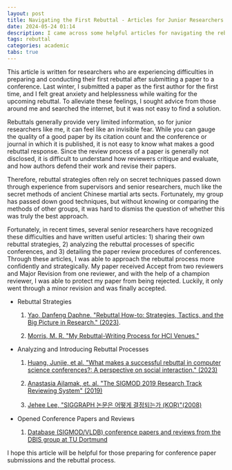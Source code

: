 ```yaml
---
layout: post
title: Navigating the First Rebuttal - Articles for Junior Researchers
date: 2024-05-24 01:14
description: I came across some helpful articles for navigating the rebuttal process and would like to share them.
tags: rebuttal
categories: academic
tabs: true
---
```


This article is written for researchers who are experiencing difficulties in preparing and conducting their first rebuttal after submitting a paper to a conference. Last winter, I submitted a paper as the first author for the first time, and I felt great anxiety and helplessness while waiting for the upcoming rebuttal. To alleviate these feelings, I sought advice from those around me and searched the internet, but it was not easy to find a solution.

Rebuttals generally provide very limited information, so for junior researchers like me, it can feel like an invisible fear. While you can gauge the quality of a good paper by its citation count and the conference or journal in which it is published, it is not easy to know what makes a good rebuttal response. Since the review process of a paper is generally not disclosed, it is difficult to understand how reviewers critique and evaluate, and how authors defend their work and revise their papers.

Therefore, rebuttal strategies often rely on secret techniques passed down through experience from supervisors and senior researchers, much like the secret methods of ancient Chinese martial arts sects. Fortunately, my group has passed down good techniques, but without knowing or comparing the methods of other groups, it was hard to dismiss the question of whether this was truly the best approach.

Fortunately, in recent times, several senior researchers have recognized these difficulties and have written useful articles: 1) sharing their own rebuttal strategies, 2) analyzing the rebuttal processes of specific conferences, and 3) detailing the paper review procedures of conferences. Through these articles, I was able to approach the rebuttal process more confidently and strategically. My paper received Accept from two reviewers and Major Revision from one reviewer, and with the help of a champion reviewer, I was able to protect my paper from being rejected. Luckily, it only went through a minor revision and was finally accepted.

- Rebuttal Strategies
  1. [Yao, Danfeng Daphne. "Rebuttal How-to: Strategies, Tactics, and the Big Picture in Research." (2023)](https://people.cs.vt.edu/~danfeng/papers/Yao-Rebuttal-Howto.pdf).

  2. [Morris, M. R. "My Rebuttal-Writing Process for HCI Venues."](https://cs.stanford.edu/~merrie/merrie_rebuttal_tips.pdf)

- Analyzing and Introducing Rebuttal Processes
  1. [Huang, Junjie, et al. "What makes a successful rebuttal in computer science conferences?: A perspective on social interaction." (2023)](https://www.sciencedirect.com/science/article/pii/S1751157723000524)

  2. [Anastasia Ailamak, et. al. "The SIGMOD 2019 Research Track Reviewing System" (2019)](https://sigmodrecord.org/publications/sigmodRecord/1906/pdfs/07_Reports_Ailamaki.pdf)

  3. [Jehee Lee, "SIGGRAPH 논문은 어떻게 결정되는가 (KOR)"(2008)](https://mrl.snu.ac.kr/~jehee/SIGGRAPH_decision_process.pdf)

- Opened Conference Papers and Reviews
  1. [Database (SIGMOD/VLDB) conference papers and reviews from the DBIS group at TU Dortmund](http://dbis.cs.tu-dortmund.de/cms/en/publications/2021/mxtasks/sigmod2021-reviews/index.html)

I hope this article will be helpful for those preparing for conference paper submissions and the rebuttal process.